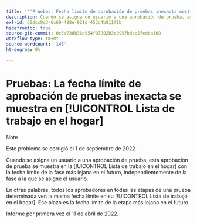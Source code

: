 ```yaml
---
title: '''Pruebas: Fecha límite de aprobación de pruebas inexacta mostrada en la lista de trabajo en casa"'
description: Cuando se asigna un usuario a una aprobación de prueba, esta aprobación de prueba se muestra en la lista de trabajo principal del usuario con la fecha límite de la fase más próxima en el futuro, independientemente de la fase a la que se asigne dicho usuario.
exl-id: 60dcc9c3-6c60-488e-921d-453d4b011f1b
hidefromtoc: true
source-git-commit: 0c5a738b36e954f07802b3c095fbdce5fedda168
workflow-type: tm+mt
source-wordcount: '145'
ht-degree: 0%

---
```


# Pruebas: La fecha límite de aprobación de pruebas inexacta se muestra en [!UICONTROL Lista de trabajo en el hogar]

>[!NOTE]
>
>Este problema se corrigió el 1 de septiembre de 2022.

Cuando se asigna un usuario a una aprobación de prueba, esta aprobación de prueba se muestra en la [!UICONTROL Lista de trabajo en el hogar] con la fecha límite de la fase más lejana en el futuro, independientemente de la fase a la que se asigne el usuario.

En otras palabras, todos los aprobadores en todas las etapas de una prueba determinada ven la misma fecha límite en su [!UICONTROL Lista de trabajo en el hogar]. Ese plazo es la fecha límite de la etapa más lejana en el futuro.

Informe por primera vez el 11 de abril de 2022.
